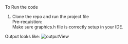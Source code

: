<span>To Run the code </span> <br>
 1. Clone the repo and run the project file <br>
<span>Pre-requistion: </span> <br>
   Make sure graphics.h file is correctly setup in your IDE.

Output looks like: 
![outputView](https://github.com/Binay432/dIgitalClock_using_C-/assets/103917660/c6896036-c52d-4123-851e-d1f87e338369)
